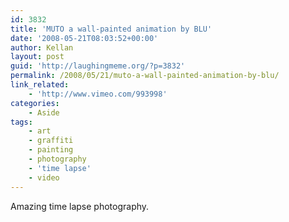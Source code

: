 ```yaml
---
id: 3832
title: 'MUTO a wall-painted animation by BLU'
date: '2008-05-21T08:03:52+00:00'
author: Kellan
layout: post
guid: 'http://laughingmeme.org/?p=3832'
permalink: /2008/05/21/muto-a-wall-painted-animation-by-blu/
link_related:
    - 'http://www.vimeo.com/993998'
categories:
    - Aside
tags:
    - art
    - graffiti
    - painting
    - photography
    - 'time lapse'
    - video
---
```


Amazing time lapse photography.